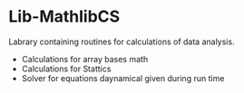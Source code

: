 # Lib-MathlibCS
Labrary containing routines for calculations of data analysis.
- Calculations for array bases math
- Calculations for Stattics 
- Solver for equations daynamical given during run time
